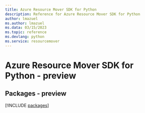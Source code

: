 ```yaml
---
title: Azure Resource Mover SDK for Python
description: Reference for Azure Resource Mover SDK for Python
author: lmazuel
ms.author: lmazuel
ms.data: 03/15/2023
ms.topic: reference
ms.devlang: python
ms.service: resourcemover
---
```

# Azure Resource Mover SDK for Python - preview
## Packages - preview
[!INCLUDE [packages](resource-mover-index.md)]